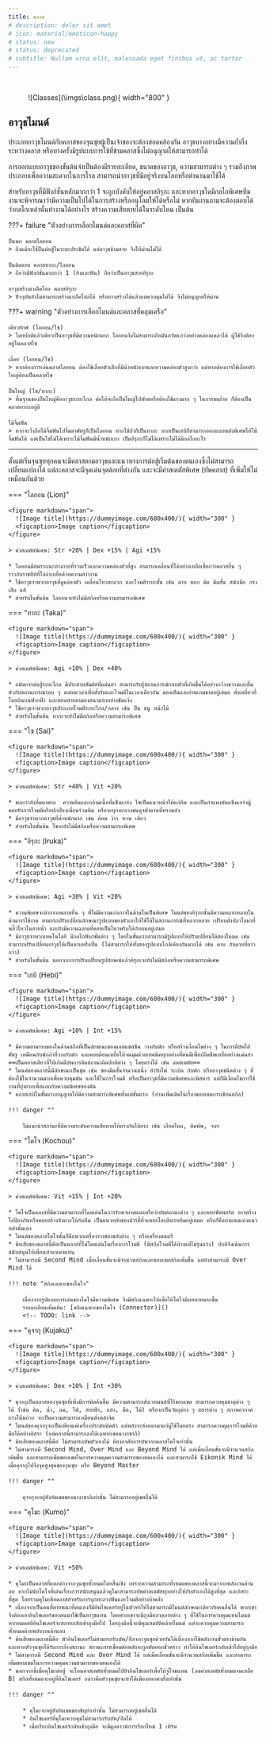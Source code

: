 ```yaml
---
title: คลาส
# description: dolor sit amet
# icon: material/emoticon-happy
# status: new
# status: deprecated
# subtitle: Nullam urna elit, malesuada eget finibus ut, ac tortor
---
```


<p>&nbsp;&nbsp;&nbsp;&nbsp;&nbsp;&nbsp;&nbsp;&nbsp;&nbsp;&nbsp;&nbsp;&nbsp; </p>

<figure markdown="span">
  ![Classes](\imgs\class.png){ width="800" }
</figure>

## อาวุธไมนด์

ประเภทอาวุธไมนด์กับคลาสของจุนซุยผู้เป็นเจ้าของจะต้องสอดคล้องกัน อาวุธบางอย่างมีความก้ำกึ่งระหว่างคลาส หรือบางครั้งมีรูปแบบการใช้ที่ข้ามคลาสซึ่งไม่อนุญาตให้สามารถทำได้

การออกแบบอาวุธของขั้นต้นจำเป็นต้องมีรายละเอียด, ขนาดของอาวุธ, ความสามารถต่าง ๆ รวมถึงภาพประกอบเพื่อความสะดวกในการโรล สามารถนำอาวุธที่มีอยู่จริงบนโลกหรือตำนานมาใช้ได้

สำหรับอาวุธที่มีฟังก์ชั่นหลักมากกว่า 1 จะถูกบังคับให้อยู่คลาสอิรุกะ และหากอาวุธใดมีกลไกพิเศษทีมงานจะพิจารณาว่ามีความเป็นไปได้ในการสร้างหรืออนุโลมให้ได้หรือไม่ หากทีมงานถามจะต้องตอบได้ว่ากลไกเหล่านั้นทำงานได้อย่างไร สร้างความเสียหายได้ในระดับไหน เป็นต้น

???+ failure "ตัวอย่างการเลือกไมนด์และคลาสที่ผิด"

    ปืนพก คลาสไลออน
    > ถึงแม้จะใช้ปืนต่อสู้ในระยะประชิดได้ แต่อาวุธข้ามสาย จึงให้ผ่านไม่ได้

    ปืนติดดาบ คลาสทากะ/ไลออน
    > ถือว่ามีฟังก์ชั่นมากกว่า 1 (ยิงและฟัน) ถือว่าเป็นอาวุธสายอิรุกะ

    อาวุธสร้างแบล็คโฮล คลาสอิรุกะ
    > ปัจจุบันยังไม่สามารถสร้างแบล็คโฮลได้ หรืออาจสร้างได้แล้วแต่ควบคุมไม่ได้ จึงไม่อนุญาตให้ผ่าน



???+ warning "ตัวอย่างการเลือกไมนด์และคลาสที่คลุมเครือ"

    เคียวยักษ์ (ไลออน/ไซ)
    > โดยปกติแล้วเคียวเป็นอาวุธที่มีความหนักมาก ไลออนจึงไม่สามารถถือมันกวัดแกว่งอย่างคล่องแคล่วได้ ผู้ใช้จึงต้องอยู่ในคลาสไซ

    เลื่อย (ไลออน/ไซ)
    > หากต้องการเล่นคลาสไลออน ต้องใช้เลื่อยตัวเล็กที่มีน้ำหนักเบาและความคล่องตัวสูงกว่า แต่หากต้องการใช้เลื่อยตัวใหญ่ต้องเป็นคลาสไซ

    ปืนใหญ่ (ไซ/ทากะ)
    > พื้นฐานของปืนใหญ่คืออาวุธระยะไกล ต่อให้จะถือปืนใหญ่ไปฟาดหรือต้องใช้แรงมาก ๆ ในการขนย้าย ก็ต้องเป็นคลาสทากะอยู่ดี

    ไม้จิ้มฟัน
    > หากจะวิ่งถือไม้จิ้มฟันไปจิ้มตาศัตรูก็เป็นไลออน หากใช้ปาก็เป็นทากะ หากเป็นเฮบิก็สามารถออกแบบพลังพิเศษให้ไม้จิ้มฟันได้ แต่เป็นไซไม่ได้เพราะไม้จิ้มฟันมีน้ำหนักเบา เป็นอิรุกะก็ไม่ได้เพราะไม่ได้มีกลไกอะไร

---

ตั้งแต่เริ่มจุนซุยทุกคนจะมีคลาสตามอาวุธและแนวทางการต่อสู้เริ่มต้นของตนเองซึ่งไม่สามารถเปลี่ยนแปลงได้ แต่ละคลาสจะมีจุดเด่นจุดด้อยที่ต่างกัน และจะมีค่าสเตตัสพิเศษ (บัพคลาส) ที่เพิ่มให้ไม่เหมือนกันด้วย

=== "ไลออน (Lion)"

    <figure markdown="span">
      ![Image title](https://dummyimage.com/600x400/){ width="300" }
      <figcaption>Image caption</figcaption>
    </figure>

    > ค่าสเตตัสพิเศษ: Str +20% | Dex +15% | Agi +15%

    * ไลออนมีสมรรถนะทางกายที่รวดเร็วและความคล่องตัวที่สูง สามารถเคลื่อนที่ได้อย่างเหลือเชื่อกว่าคลาสอื่น ๆ ราวกับราชสีห์ที่ไล่ล่าเหยื่อด้วยความสง่างาม
    * ใช้อาวุธจำพวกอาวุธที่ดูคล่องตัว เคลื่อนไหวสะดวก และโจมตีระยะสั้น เช่น ดาบ หอก มีด มีดสั้น สนับมือ กรงเล็บ แส้
    * สำหรับในขั้นต้น ไลออนจะยังไม่มีสกิลหรือความสามารถพิเศษ

=== "ทากะ (Taka)"

    <figure markdown="span">
      ![Image title](https://dummyimage.com/600x400/){ width="300" }
      <figcaption>Image caption</figcaption>
    </figure>

    > ค่าสเตตัสพิเศษ: Agi +10% | Dex +40%

    * ถนัดการต่อสู้ระยะไกล มีประสาทสัมผัสที่แม่นยำ สามารถรับรู้สถานการณ์รอบตัวที่เกิดขึ้นได้อย่างกว้างขวางและตื่นตัวกับสถานการณ์รอบ ๆ ตลอดเวลาเพื่อตั้งรับและโจมตีในเวลาเดียวกัน มองเห็นและอ่านเกมขาดอยู่เสมอ ดั่งเหยี่ยวที่โบยบินบนฟากฟ้า และทอดสายตามองสนามรบอย่างชัดแจ้ง
    * ใช้อาวุธจำพวกอาวุธประเภทโจมตีระยะไกล/กลาง เช่น ปืน ธนู หน้าไม้
    * สำหรับในขั้นต้น ทากะจะยังไม่มีสกิลหรือความสามารถพิเศษ

=== "ไซ (Sai)"

    <figure markdown="span">
      ![Image title](https://dummyimage.com/600x400/){ width="300" }
      <figcaption>Image caption</figcaption>
    </figure>

    > ค่าสเตตัสพิเศษ: Str +40% | Vit +20%

    * พละกำลังที่มหาศาล  ความอึดและกล้ามเนื้อที่แข็งแกร่ง ไซเป็นแนวหน้าให้แก่ทีม และเป็นกำแพงอันแข็งแกร่งผู้คอยรับการโจมตีหรือปกป้องเพื่อนร่วมทีม หรือจะบุกทะลวงชนดุจดั่งแรดที่ทรงพลัง
    * มีอาวุธจำพวกอาวุธที่น้ำหนักมาก เช่น ค้อน ง้าว ทวน เคียว
    * สำหรับในขั้นต้น ไซจะยังไม่มีสกิลหรือความสามารถพิเศษ

=== "อิรุกะ (Iruka)"

    <figure markdown="span">
      ![Image title](https://dummyimage.com/600x400/){ width="300" }
      <figcaption>Image caption</figcaption>
    </figure>

    > ค่าสเตตัสพิเศษ: Agi +30% | Vit +20%

    * ความพิเศษจะต่างจากคลาสอื่น ๆ ที่ไม่มีความเก่งกาจในด้านใดเป็นพิเศษ ไมนด์ของอิรุกะนั้นมีความหลากหลายในด้านการใช้งาน สามารถปรับเปลี่ยนลักษณะรูปแบบของตัวเองให้ใช้ได้ในสถานการณ์ที่หลากหลาย เปรียบดั่งปลาโลมาที่พลิ้วไหวในสายน้ำ และยังมีความฉลาดที่คอยเป็นไหวพริบให้กับตนอยู่เสมอ
    * มีอาวุธจำพวกเทคโนโลยี มีกลไกฟังก์ชั่นต่าง ๆ โดยในขั้นแรกสามารถมีรูปแบบให้ปรับเปลี่ยนได้สองโหมด เช่น สามารถปรับเปลี่ยนอาวุธให้เป็นดาบหรือปืน (ไม่สามารถให้ทั้งสองรูปแบบใกล้เคียงกันมากได้ เช่น ดาบ กับดาบที่ยาวกว่า)
    * สำหรับในขั้นต้น นอกจากการปรับเปรี่ยนรูปลักษณ์แล้วอิรุกะจะยังไม่มีสกิลหรือความสามารถพิเศษ

=== "เฮบิ (Hebi)"

    <figure markdown="span">
      ![Image title](https://dummyimage.com/600x400/){ width="300" }
      <figcaption>Image caption</figcaption>
    </figure>

    > ค่าสเตตัสพิเศษ: Agi +10% | Int +15%

    * มีความสามารถของในด้านสกิลที่เป็นลักษณะของแอสแซสซิน วางกับดัก หรือสร้างเงื่อนไขต่าง ๆ ในการดีบัพใส่ศัตรู เหมือนกับนักล่าที่วางกับดัก และคอยต้อนเหยื่อให้จนมุมด้วยเทคนิคทุกอย่างที่ตนมีเพื่อปลิดชีพเหยื่ออย่างแม่นยำ ==เป็นคลาสเดียวที่ให้เกิดดีบัพการติดสถานะผิดปกติต่าง ๆ โดยตรงได้ เช่น ลดสเตตัส==
    * ไมนด์ของคลาสนี้มีลักษณะเป็นชุด เช่น ซองมีดสั้นจำนวนหนึ่ง สำรับไพ่ ระเบิด กับดัก หรืออาวุธชนิดต่าง ๆ ที่ต้องใช้ในจำนวนมากเพื่อควบคุมมัน และใช้ในการโจมตี หรือเป็นอาวุธที่มีความพิเศษและพิสดาร แต่ก็มีเงื่อนไขการใช้งานที่ยุ่งยากเพื่อแลกกับความพิเศษของมัน
    * คลาสเฮบิในขั้นแรกอนุญาตให้มีความสามารถพิเศษตั้งแต่ขั้นแรก (อ่านเพิ่มเติมในเรื่องขอบเขตการเขียนสกิล)

    !!! danger ""

        ไม่แนะนำสถานะที่ตีความระดับความเสียหายให้ตรงกันได้ยาก เช่น เลือดไหล, ติดพิษ, ฯลฯ

=== "โคโจ (Kochou)"

    <figure markdown="span">
      ![Image title](https://dummyimage.com/600x400/){ width="300" }
      <figcaption>Image caption</figcaption>
    </figure>

    > ค่าสเตตัสพิเศษ: Vit +15% | Int +20%

    * โคโจเป็นคลาสที่มีความสามารถที่โดดเด่นในการรักษาบาดแผลหรือว่าบัพสถานะต่าง ๆ และคอยซัพพอร์ต อาจสร้างโล่ป้องกันหรือคอยสร้างจังหวะให้กับทีม เป็นแนวหลังของปาร์ตี้ที่จะคอยโอเปอเรททีมอยู่เสมอ หรือก็คือกำแพงแห่งแนวหลังนั้นเอง
    * ไมนด์ของคลาสโคโจนั้นก็คือพวกเครื่องรางของขลังต่าง ๆ หรือเครื่องดนตรี
    * ข้อเสียของคลาสนี้คือเป็นคลาสที่ไม่โดดเด่นในเรื่องการโจมตี (มีสกิลโจมตีได้บ้างแต่ไม่รุนแรง) ปกติจึงเน้นการสนับสนุนให้เพื่อนทำดาเมจแทน
    * ไม่สามารถมี Second Mind เมื่อเลื่อนขั้นจะมีจำนวนสกิลและขอบเขตสกิลเพิ่มขึ้น แต่ยังสามารถมี Over Mind ได้

    !!! note "สกิลเฉพาะของโคโจ"

        เนื่องจากรูปแบบการเล่นของโคโจมีความพิเศษ จึงมีสกิลเฉพาะให้เพื่อให้โคโจมีบทบาทมากขึ้น
        รายละเอียดเพิ่มเติม: [สกิลเฉพาะของโคโจ (Connector)]()
        <!-- TODO: link -->

=== "คุจากุ (Kujaku)"

    <figure markdown="span">
      ![Image title](https://dummyimage.com/600x400/){ width="300" }
      <figcaption>Image caption</figcaption>
    </figure>

    > ค่าสเตตัสพิเศษ: Dex +10% | Int +30%

    * คุจากุเป็นคลาสของจุนซุยที่เพิ่งมีการคิดค้นขึ้น มีความสามารถดั่งเวทมนต์ที่ไร้ขอบเขต สามารถควบคุมธาตุต่าง ๆ ได้ (เช่น ดิน, น้ำ, ลม, ไฟ, สายฟ้า, แสง, มืด, ไม้) หรือจะเป็นวัตถุต่าง ๆ สสารต่าง ๆ สภาพอากาศ แรงโน้มถ่วง จะเป็นความสามารถเหมือนดั่งพลังจิต
    * ไมนด์ของคุจากุจะเป็นเพียงแค่เครื่องประดับติดตัว แต่พลังจะส่งออกมาแก่ผู้ใช้โดยตรง สามารถควบคุมการโจมตีด้วยมือได้อย่างอิสระ (แต่คลาสนี้สามารถลงได้เฉพาะเขตนางาซากิ)
    * ข้อเสียของคลาสนี้คือ ไม่สามารถบัพตัวเองได้ ต้องอาศัยการบัพจากคลาสโคโจเท่านั้น
    * ไม่สามารถมี Second Mind, Over Mind และ Beyond Mind ได้ แต่เมื่อเลื่อนขั้นจะมีจำนวนสกิลเพิ่มขึ้น และสามารถเพิ่มขอบเขตในการความคุมความสามารถของตนเองได้ และสามารถใช้ Eikonik Mind ได้เมื่อคุจากุไปจึงจุดสูงสุดของจุนซุย หรือ Beyond Master

    !!! danger ""

        คุจากุจะอยู่สังกัดเขตของนางาซากิเท่านั้น ไม่สามารถอยู่เขตอื่นได้

=== "คุโมะ (Kumo)"

    <figure markdown="span">
      ![Image title](https://dummyimage.com/600x400/){ width="300" }
      <figcaption>Image caption</figcaption>
    </figure>

    > ค่าสเตตัสพิเศษ: Vit +50%

    * คุโมะเป็นคลาสที่แตกต่างจากจุนซุยทั้งหมดโดยสิ้นเชิง เพราะความสามารถทั้งหมดของคลาสนี้จะมาจากพลังงานด้านลบ หากไม่นับโคโจที่เด่นเรื่องการสนับสนุนแล้วคุโมะสามารถบัพค่าสเตตัสทุกอย่างให้กับตัวเองได้สูงที่สุด และอิสระที่สุด โดยรวมคุโมะคือคลาสสำหรับการบุกทะลวงฟันและโจมตีอย่างบ้าคลั่ง
    * เนื่องจากเป็นคนที่ตายขณะที่ตนเองก็มีอินไซเดอร์อยู่ในตัวทำให้ไม่สามารถมีไมนด์ลักษณะเดียวกับคนอื่นได้ พวกเขาจึงต้องเอาอินไซเดอร์ของตนมาใช้เป็นอาวุธแทน โดยพวกเขาจะมีถุงมือลวดลายต่าง ๆ ที่ใช้ในการควบคุมแทนไมนด์ หากหมดสติอินไซเดอร์จะสลายกลับเข้าถุงมือไป โดยถุงมือนี้จะมีคุณสมบัติคล้ายไมนด์ แต่จะควบคุมความสามารถทั้งหมดด้วยพลังงานด้านลบ
    * ข้อเสียของคลาสนี้คือ ตัวอินไซเดอร์ไม่สามารถรับบัพ/ฮีลจากจุนซุยด้วยกันได้เนื่องจากใช้พลังงานขั้วตรงข้ามกัน และหากตัวจุนซุยได้รับการล้างสถานะ สถานะการเชื่อมต่อพลังจะถูกตัดออกชั่วคราว ทำให้อินไซเดอร์กลับเข้าไปอยู่ถุงมือ
    * ไม่สามารถมี Second Mind และ Over Mind ได้ แต่เมื่อเลื่อนขั้นจะมีจำนวนสกิลเพิ่มขึ้น และสามารถเพิ่มขอบเขตในการความคุมความสามารถของตนเองได้
    * นอกจากนี้เมื่อคุโมะต่อสู้ จะโอนค่าสเตตัสทั้งหมดไปยังอินไซเดอร์เพื่อให้จู่โจมแทน (ลดค่าสเตตัสทั้งหมดจนเหลือ B) สกิลทั้งหมดจะอยู่ที่อินไซเดอร์ กล่าวคือตัวจุนซุยจะทำได้เพียงออกคำสั่งเท่านั้น

    !!! danger ""

        * คุโมะจะอยู่สังกัดเขตของชิบุย่าเท่านั้น ไม่สามารถอยู่เขตอื่นได้
        * อินไซเดอร์ที่คุโมะควบคุมไม่สามารถรับบัพ/ฮีลได้
        * เมื่อเรียกอินไซเดอร์กลับเข้าถุงมือ จะมีคูลดาวน์การเรียกใหม่ 1 เทิร์น